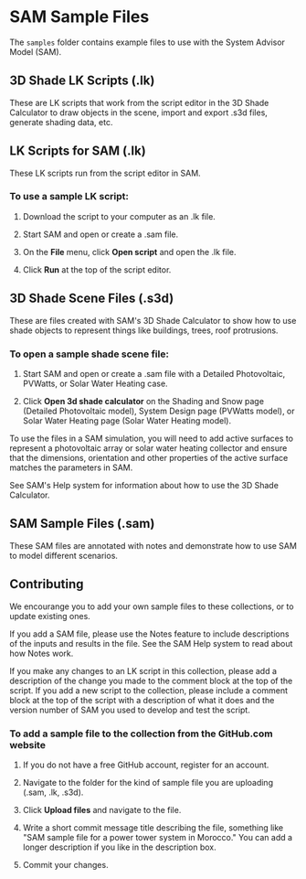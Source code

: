 # SAM Sample Files

The `samples` folder contains example files to use with the System Advisor Model (SAM).

## 3D Shade LK Scripts (.lk)

These are LK scripts that work from the script editor in the 3D Shade Calculator to draw objects in the scene, import and export .s3d files, generate shading data, etc.

## LK Scripts for SAM (.lk)

These LK scripts run from the script editor in SAM.

### To use a sample LK script:

1. Download the script to your computer as an .lk file.

2. Start SAM and open or create a .sam file.

3. On the <strong>File</strong> menu, click <strong>Open script</strong> and open the .lk file.

4. Click <strong>Run</strong> at the top of the script editor.

## 3D Shade Scene Files (.s3d)

These are files created with SAM's 3D Shade Calculator to show how to use shade objects to represent things like buildings, trees, roof protrusions.

### To open a sample shade scene file:

1. Start SAM and open or create a .sam file with a Detailed Photovoltaic, PVWatts, or Solar Water Heating case.

2. Click <strong>Open 3d shade calculator</strong> on the Shading and Snow page (Detailed Photovoltaic model), System Design page (PVWatts model), or Solar Water Heating page (Solar Water Heating model).

To use the files in a SAM simulation, you will need to add active surfaces to represent a photovoltaic array or solar water heating collector and ensure that the dimensions, orientation and other properties of the active surface matches the parameters in SAM.

See SAM's Help system for information about how to use the 3D Shade Calculator.

## SAM Sample Files (.sam)

These SAM files are annotated with notes and demonstrate how to use SAM to model different scenarios.

## Contributing

We encourange you to add your own sample files to these collections, or to update existing ones.

If you add a SAM file, please use the Notes feature to include descriptions of the inputs and results in the file. See the SAM Help system to read about how Notes work.

If you make any changes to an LK script in this collection, please add a description of the change you made to the comment block at the top of the script. If you add a new script to the collection, please include a comment block at the top of the script with a description of what it does and the version number of SAM you used to develop and test the script.

### To add a sample file to the collection from the GitHub.com website

1. If you do not have a free GitHub account, register for an account.

2. Navigate to the folder for the kind of sample file you are uploading (.sam, .lk, .s3d).

3. Click <strong>Upload files</strong> and navigate to the file.

4. Write a short commit message title describing the file, something like "SAM sample file for a power tower system in Morocco." You can add a longer description if you like in the description box.

5. Commit your changes.
